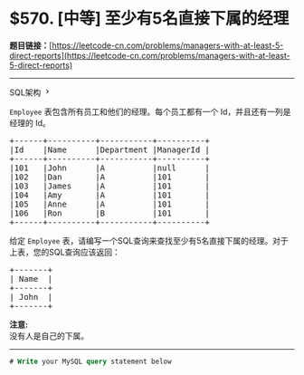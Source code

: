 # $570. [中等] 至少有5名直接下属的经理

**题目链接：**[https://leetcode-cn.com/problems/managers-with-at-least-5-direct-reports](https://leetcode-cn.com/problems/managers-with-at-least-5-direct-reports)

---

<div class="content__1Y2H">
 <div class="sql-schema-wrapper__1jqS">
  <a class="sql-schema-link__1VAC">SQL架构
   <svg viewbox="0 0 24 24" width="1em" height="1em" class="css-1lc17o4-icon">
    <path fill-rule="evenodd" d="M10 6L8.59 7.41 13.17 12l-4.58 4.59L10 18l6-6z"></path>
   </svg></a>
 </div>
 <div class="notranslate">
  <p><code>Employee</code> 表包含所有员工和他们的经理。每个员工都有一个 Id，并且还有一列是经理的 Id。</p> 
  <pre class="language-text">+------+----------+-----------+----------+
|Id    |Name 	  |Department |ManagerId |
+------+----------+-----------+----------+
|101   |John 	  |A 	      |null      |
|102   |Dan 	  |A 	      |101       |
|103   |James 	  |A 	      |101       |
|104   |Amy 	  |A 	      |101       |
|105   |Anne 	  |A 	      |101       |
|106   |Ron 	  |B 	      |101       |
+------+----------+-----------+----------+
</pre> 
  <p>给定 <code>Employee</code> 表，请编写一个SQL查询来查找至少有5名直接下属的经理。对于上表，您的SQL查询应该返回：</p> 
  <pre class="language-text">+-------+
| Name  |
+-------+
| John  |
+-------+
</pre> 
  <p><strong>注意:</strong><br> 没有人是自己的下属。</p> 
 </div>
</div>

---

```sql
# Write your MySQL query statement below
```